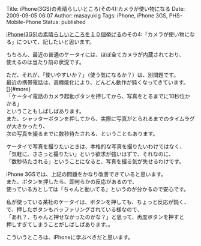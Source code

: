 Title: iPhone(3GS)の素晴らしいところ(その4):カメラが使い物になる
Date: 2009-09-05 06:07
Author: masayukig
Tags: iPhone, iPhone 3GS, PHS-Mobile-Phone
Status: published

[iPhone(3GS)の素晴らしいところを１０個挙げる](http://www.0r2.info/blog/2009/08/09/iphone3gs%E3%81%AE%E7%B4%A0%E6%99%B4%E3%82%89%E3%81%97%E3%81%84%E3%81%A8%E3%81%93%E3%82%8D%E3%82%92%EF%BC%91%EF%BC%90%E5%80%8B%E6%8C%99%E3%81%92%E3%82%8B/)のその4:「カメラが使い物になる」について、記したいと思います。

もちろん、最近の普通のケータイには、ほぼ全てカメラが内蔵されており、  
使えるのは当たり前の状況です。

ただ、それが、「使いやすいか？」（使う気になるか？）は、別問題です。  
最近の携帯電話は、高機能化により、どんどん動作が鈍くなってきています。  
[]{#more}  
「ケータイ電話のカメラ起動ボタンを押してから、写真をとるまでに10秒位かかる」  
ということもしばしばあります。  
また、シャッターボタンを押してから、実際に写真がとられるまでのタイムラグが大きかったり、  
次の写真を撮るまでに数秒待たされる、ということもあります。

ケータイで写真を撮りたいときは、本格的な写真を撮りたいわけではなく、  
「気軽に、ささっと撮りたい」という欲求が強いはずで、それなのに、  
「数秒待たされる」ということになると、写真を撮る気が失せるわけです。

iPhone 3GSでは、上記の問題をかなり改善できていると思います。  
また、ボタンを押したら、即何らかの反応があるので、  
使っている方としては「ちゃんと動いてる」というのが分かるので安心です。

私が使っている某社のケータイは、ボタンを押しても、ちょっと反応が鈍く、  
で、押したボタンもバッファリングされている様なので、  
「あれ？、ちゃんと押せなかったのかな？」と思って、再度ボタンを押すと  
押しすぎてしまうことがしばしばあります。。

こういうところは、iPhoneに学ぶべきだと思います。
